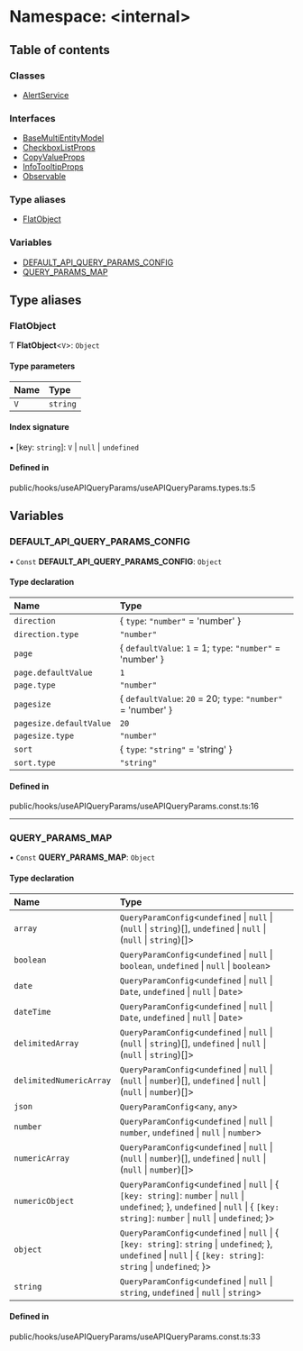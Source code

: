 # Namespace: <internal\>

## Table of contents

### Classes

- [AlertService](../wiki/%3Cinternal%3E.AlertService)

### Interfaces

- [BaseMultiEntityModel](../wiki/%3Cinternal%3E.BaseMultiEntityModel)
- [CheckboxListProps](../wiki/%3Cinternal%3E.CheckboxListProps)
- [CopyValueProps](../wiki/%3Cinternal%3E.CopyValueProps)
- [InfoTooltipProps](../wiki/%3Cinternal%3E.InfoTooltipProps)
- [Observable](../wiki/%3Cinternal%3E.Observable)

### Type aliases

- [FlatObject](../wiki/%3Cinternal%3E#flatobject)

### Variables

- [DEFAULT\_API\_QUERY\_PARAMS\_CONFIG](../wiki/%3Cinternal%3E#default_api_query_params_config)
- [QUERY\_PARAMS\_MAP](../wiki/%3Cinternal%3E#query_params_map)

## Type aliases

### FlatObject

Ƭ **FlatObject**<`V`\>: `Object`

#### Type parameters

| Name | Type |
| :------ | :------ |
| `V` | `string` |

#### Index signature

▪ [key: `string`]: `V` \| ``null`` \| `undefined`

#### Defined in

public/hooks/useAPIQueryParams/useAPIQueryParams.types.ts:5

## Variables

### DEFAULT\_API\_QUERY\_PARAMS\_CONFIG

• `Const` **DEFAULT\_API\_QUERY\_PARAMS\_CONFIG**: `Object`

#### Type declaration

| Name | Type |
| :------ | :------ |
| `direction` | { `type`: ``"number"`` = 'number' } |
| `direction.type` | ``"number"`` |
| `page` | { `defaultValue`: ``1`` = 1; `type`: ``"number"`` = 'number' } |
| `page.defaultValue` | ``1`` |
| `page.type` | ``"number"`` |
| `pagesize` | { `defaultValue`: ``20`` = 20; `type`: ``"number"`` = 'number' } |
| `pagesize.defaultValue` | ``20`` |
| `pagesize.type` | ``"number"`` |
| `sort` | { `type`: ``"string"`` = 'string' } |
| `sort.type` | ``"string"`` |

#### Defined in

public/hooks/useAPIQueryParams/useAPIQueryParams.const.ts:16

___

### QUERY\_PARAMS\_MAP

• `Const` **QUERY\_PARAMS\_MAP**: `Object`

#### Type declaration

| Name | Type |
| :------ | :------ |
| `array` | `QueryParamConfig`<`undefined` \| ``null`` \| (``null`` \| `string`)[], `undefined` \| ``null`` \| (``null`` \| `string`)[]\> |
| `boolean` | `QueryParamConfig`<`undefined` \| ``null`` \| `boolean`, `undefined` \| ``null`` \| `boolean`\> |
| `date` | `QueryParamConfig`<`undefined` \| ``null`` \| `Date`, `undefined` \| ``null`` \| `Date`\> |
| `dateTime` | `QueryParamConfig`<`undefined` \| ``null`` \| `Date`, `undefined` \| ``null`` \| `Date`\> |
| `delimitedArray` | `QueryParamConfig`<`undefined` \| ``null`` \| (``null`` \| `string`)[], `undefined` \| ``null`` \| (``null`` \| `string`)[]\> |
| `delimitedNumericArray` | `QueryParamConfig`<`undefined` \| ``null`` \| (``null`` \| `number`)[], `undefined` \| ``null`` \| (``null`` \| `number`)[]\> |
| `json` | `QueryParamConfig`<`any`, `any`\> |
| `number` | `QueryParamConfig`<`undefined` \| ``null`` \| `number`, `undefined` \| ``null`` \| `number`\> |
| `numericArray` | `QueryParamConfig`<`undefined` \| ``null`` \| (``null`` \| `number`)[], `undefined` \| ``null`` \| (``null`` \| `number`)[]\> |
| `numericObject` | `QueryParamConfig`<`undefined` \| ``null`` \| { `[key: string]`: `number` \| ``null`` \| `undefined`;  }, `undefined` \| ``null`` \| { `[key: string]`: `number` \| ``null`` \| `undefined`;  }\> |
| `object` | `QueryParamConfig`<`undefined` \| ``null`` \| { `[key: string]`: `string` \| `undefined`;  }, `undefined` \| ``null`` \| { `[key: string]`: `string` \| `undefined`;  }\> |
| `string` | `QueryParamConfig`<`undefined` \| ``null`` \| `string`, `undefined` \| ``null`` \| `string`\> |

#### Defined in

public/hooks/useAPIQueryParams/useAPIQueryParams.const.ts:33
